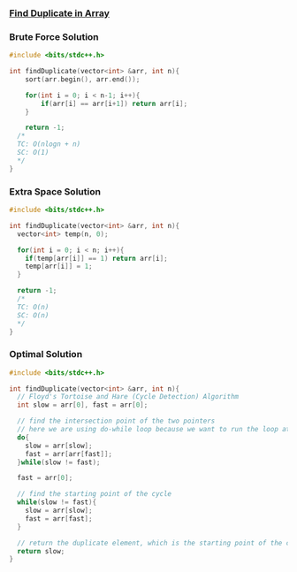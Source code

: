 ### [Find Duplicate in Array](https://www.codingninjas.com/codestudio/problems/find-duplicate-in-array_8230816?challengeSlug=striver-sde-challenge&leftPanelTab=0)

### Brute Force Solution

```cpp
#include <bits/stdc++.h>

int findDuplicate(vector<int> &arr, int n){
	sort(arr.begin(), arr.end());

	for(int i = 0; i < n-1; i++){
		if(arr[i] == arr[i+1]) return arr[i];
	}

	return -1;
  /*
  TC: O(nlogn + n)
  SC: O(1)
  */
}
```

### Extra Space Solution

```cpp
#include <bits/stdc++.h>

int findDuplicate(vector<int> &arr, int n){
  vector<int> temp(n, 0);

  for(int i = 0; i < n; i++){
    if(temp[arr[i]] == 1) return arr[i];
    temp[arr[i]] = 1;
  }

  return -1;
  /*
  TC: O(n)
  SC: O(n)
  */
}
```

### Optimal Solution

```cpp
#include <bits/stdc++.h>

int findDuplicate(vector<int> &arr, int n){
  // Floyd's Tortoise and Hare (Cycle Detection) Algorithm
  int slow = arr[0], fast = arr[0];

  // find the intersection point of the two pointers
  // here we are using do-while loop because we want to run the loop atleast once
  do{
    slow = arr[slow];
    fast = arr[arr[fast]];
  }while(slow != fast);

  fast = arr[0];

  // find the starting point of the cycle
  while(slow != fast){
    slow = arr[slow];
    fast = arr[fast];
  }

  // return the duplicate element, which is the starting point of the cycle
  return slow;
}
```
